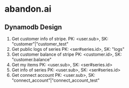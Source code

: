 # abandon.ai

## Dynamodb Design

1. Get customer info of stripe.
    PK: <user.sub>, SK: "customer"|"customer_test"
2. Get public logs of series
    PK: <ser#series.id>, SK: "logs"
3. Get customer balance of stripe
    PK: <customer.id>, SK: "customer.balance"
4. Get my items
    PK: <user.sub>, SK: <ser#series.id>
5. Get info of series
    PK: <user.sub>, SK: <ser#series.id>
6. Get connect account
    PK: <user.sub>, SK: "connect_account"|"connect_account_test"